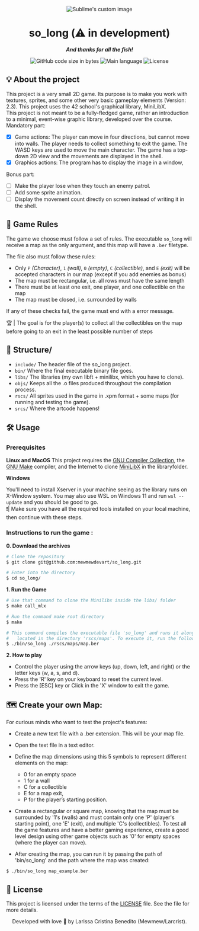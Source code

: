 

<p align="center">
  <img src="https://user-images.githubusercontent.com/50052600/224555283-9b0d1dea-97f7-4f58-80fc-600bec04f4d5.gif" alt="Sublime's custom image"/>
</p>

<h1 align="center">
 so_long  (⚠️ in development)
</h1>


<p align="center">
	<b><i>And thanks for all the fish!</i></b><br>
</p>

<p align="center">
	<img alt="GitHub code size in bytes" src="https://img.shields.io/github/languages/code-size/mewmewdevart/so_long?color=6272a4" />
	<img alt="Main language" src="https://img.shields.io/github/languages/top/mewmewdevart/so_long?color=6272a4"/>
	<img alt="License" src="https://img.shields.io/github/license/mewmewdevart/so_long?color=6272a4"/>
</p>

## 💡 About the project
This project is a very small 2D game. Its purpose is to make you work with textures, sprites, and some other very basic gameplay elements (Version: 2.3). This project uses the 42 school's graphical library, MiniLibX. <br>
This project is not meant to be a fully-fledged game, rather an introduction to a minimal, event-wise graphic library, developed over the course. <br>
Mandatory part:
- [x] Game actions: The player can move in four directions, but cannot move into walls. The player needs to collect something to exit the game. The WASD keys are used to move the main character. The game has a top-down 2D view and the movements are displayed in the shell.
- [x] Graphics actions: The program has to display the image in a window, 

<!--
• Your program has to display the image in a window.
• The management of your window must remain smooth (changing to another win-
dow, minimizing, and so forth).
• Pressing ESC must close the window and quit the program in a clean way.
• Clicking on the cross on the window’s frame must close the window and quit the
program in a clean way.
• The use of the images of the MiniLibX is mandatory.
- [ ] Graphics actions:
- [ ]-->

Bonus part:
- [ ] Make the player lose when they touch an enemy patrol.
- [ ] Add some sprite animation.
- [ ] Display the movement count directly on screen instead of writing it in the shell.

## 🧶 Game Rules
The game we choose must follow a set of rules. The executable ``so_long`` will receive a map as the only argument, and this map will have a ``.ber`` filetype.

The file also must follow these rules:
- Only ``P`` *(Character)*, ``1`` *(wall)*, ``0`` *(empty)*, ``C`` *(collectible)*, and ``E`` *(exit)* will be accepted characters in our map (except if you add enemies as bonus)
- The map must be rectangular, i.e. all rows must have the same length
- There must be at least one exit, one player, and one collectible on the map
- The map must be closed, i.e. surrounded by walls

If any of these checks fail, the game must end with a error message.

🏆 | The goal is for the player(s) to collect all the collectibles on the map before going to an exit in the least possible number of steps

## 📁 Structure/
* ```include/```  The header file of the so_long project.
* ```bin/```  Where the final executable binary file goes.
* ```libs/```  The libraries (my own libft + minilibx, which you have to clone).
* ```objs/``` Keeps all the .o files produced throughout the compilation process.
* ```rscs/```  All sprites used in the game in .xpm format + some maps (for running and testing the game).
* ```srcs/```  Where the artcode happens!<br>

## 🛠️ Usage

### Prerequisites

**Linux and MacOS**
This project requires the [GNU Compiler Collection](https://gcc.gnu.org/), the [GNU Make](https://www.gnu.org/software/make/) compiler, and the Internet to clone [MiniLibX](https://github.com/42Paris/minilibx-linux#readme) in the libraryfolder.

**Windows**

You'll need to install Xserver in your machine seeing as the library runs on X-Window system. You may also use WSL on Windows 11 and run ```wsl --update``` and you should be good to go. <br>
❗️| Make sure you have all the required tools installed on your local machine, then continue with these steps.<br>

### Instructions to run the game :

**0. Download the archives**

```bash
# Clone the repository
$ git clone git@github.com:mewmewdevart/so_long.git

# Enter into the directory
$ cd so_long/
```

**1. Run the Game**
```bash
# Use that command to clone the Minilibx inside the libs/ folder
$ make call_mlx

# Run the command make root directory
$ make

# This command compiles the executable file 'so_long' and runs it along with any map of your choice (or a custom one)
#	located in the directory 'rscs/maps'. To execute it, run the following command:
$ ./bin/so_long ./rscs/maps/map.ber
```
**2. How to play**
- Control the player using the arrow keys (up, down, left, and right) or the letter keys (w, a, s, and d).
- Press the 'R' key on your keyboard to reset the current level.
- Press the [ESC] key or Click in the 'X' window to exit the game.

## 🗺️ Create your own Map:
For curious minds who want to test the project's features: <br>
- Create a new text file with a .ber extension. This will be your map file.
- Open the text file in a text editor.
- Define the map dimensions using this 5 symbols to represent different elements on the map:
	- 0 for an empty space
	- 1 for a wall
	- C for a collectible
	- E for a map exit,
	- P for the player’s starting position.

- Create a rectangular or square map, knowing that the map must be surrounded by '1's (walls) and must contain only one 'P' (player's starting point), one 'E' (exit), and multiple 'C's (collectibles). To test all the game features and have a better gaming experience, create a good level design using other game objects such as '0' for empty spaces (where the player can move).
- After creating the map, you can run it by passing the path of 'bin/so_long' and the path where the map was created:
```
$ ./bin/so_long map_example.ber
```

## 📜  License
This project is licensed under the terms of the [LICENSE](https://github.com/mewmewdevart/so_long/blob/main/LICENSE) file. See the file for more details. <br>

<p align="center"> Developed with love 💜 by Larissa Cristina Benedito (Mewmew/Larcrist). </p>

